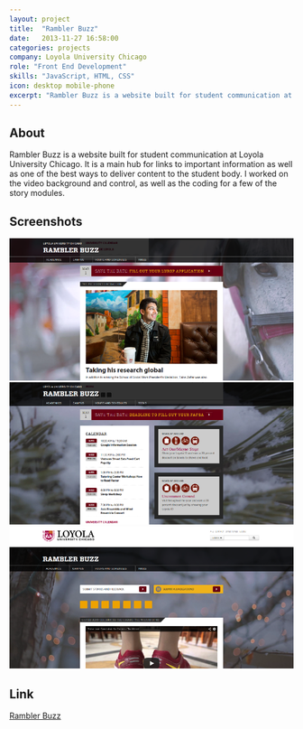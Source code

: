 ```yaml
---
layout: project
title:  "Rambler Buzz"
date:   2013-11-27 16:58:00
categories: projects
company: Loyola University Chicago
role: "Front End Development"
skills: "JavaScript, HTML, CSS"
icon: desktop mobile-phone
excerpt: "Rambler Buzz is a website built for student communication at Loyola University Chicago. It is a main hub for links to important information as well as one of the best ways to deliver content to the student body. I worked on the video background and control, as well as the coding for a few of the story modules."
---
```


<article>
	<div class="title-and-info">
		<h2>About</h2>
	</div>
	<div class="content">
		<p>Rambler Buzz is a website built for student communication at Loyola University Chicago. It is a main hub for links to important information as well as one of the best ways to deliver content to the student body. I worked on the video background and control, as well as the coding for a few of the story modules.</p>
	</div>
</article>
<article>
	<div class="title-and-info">
		<h2>Screenshots</h2>
	</div>
	<div class="content">
	    <div id="full-slider" class="owl-carousel owl-theme">
	    	<div class="item"><img src="/images/rb1.png" alt="Rambler Buzz Story"></div>
			<div class="item"><img src="/images/rb2.png" alt="Rambler Buzz Widget"></div>
			<div class="item"><img src="/images/rb3.png" alt="Rambler Buzz - top of the page"></div>
	    </div>
	</div>
</article>
<article>
	<div class="title-and-info">
		<h2>Link</h2>
	</div>
	<div class="content">
	    <p><a href="http://luc.edu/ramblerbuzz">Rambler Buzz</a></P>
	</div>
</article>
